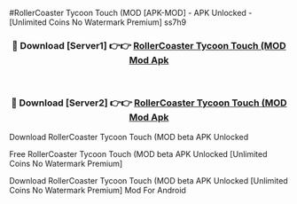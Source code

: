 #RollerCoaster Tycoon Touch (MOD [APK-MOD] - APK Unlocked - [Unlimited Coins No Watermark Premium] ss7h9



<div align="center">

<h3>🔴 Download [Server1] 👉👉 <a href="https://momento.my/?title=RollerCoaster_Tycoon_Touch_(MOD">RollerCoaster Tycoon Touch (MOD Mod Apk</a></h3><br>

<h3>🔴 Download [Server2] 👉👉 <a href="https://momento.my/?title=RollerCoaster_Tycoon_Touch_(MOD">RollerCoaster Tycoon Touch (MOD Mod Apk</a></h3>
</div>



Download RollerCoaster Tycoon Touch (MOD beta APK Unlocked

Free RollerCoaster Tycoon Touch (MOD beta APK Unlocked [Unlimited Coins No Watermark Premium]

Download RollerCoaster Tycoon Touch (MOD beta APK Unlocked [Unlimited Coins No Watermark Premium] Mod For Android
